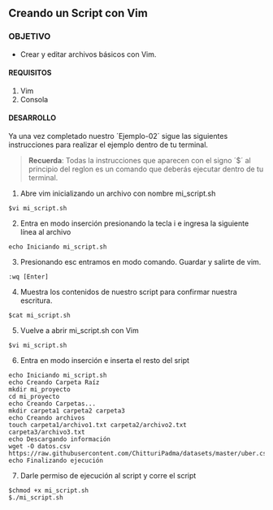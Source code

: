 ## Creando un Script con Vim

### OBJETIVO 
 - Crear y editar archivos básicos con Vim.

#### REQUISITOS 
1. Vim
2. Consola 

#### DESARROLLO

Ya una vez completado nuestro ´Ejemplo-02´ sigue las siguientes instrucciones para realizar el ejemplo dentro de tu terminal.

> **Recuerda**: Todas la instrucciones que aparecen con el signo ´$´ al principio del reglon es un comando que deberás ejecutar dentro de tu terminal.  

1. Abre vim inicializando un archivo con nombre mi_script.sh
```
$vi mi_script.sh
```
2. Entra en modo inserción presionando la tecla i e ingresa la siguiente línea al archivo
````
echo Iniciando mi_script.sh
````
3. Presionando esc entramos en modo comando. Guardar y salirte de vim.
````
:wq [Enter]
````
4. Muestra los contenidos de nuestro script para confirmar nuestra escritura.
```
$cat mi_script.sh
```
5. Vuelve a abrir mi_script.sh con Vim
```
$vi mi_script.sh
```
6. Entra en modo inserción e inserta el resto del sript
```
echo Iniciando mi_script.sh
echo Creando Carpeta Raíz
mkdir mi_proyecto
cd mi_proyecto
echo Creando Carpetas...
mkdir carpeta1 carpeta2 carpeta3
echo Creando archivos
touch carpeta1/archivo1.txt carpeta2/archivo2.txt carpeta3/archivo3.txt
echo Descargando información
wget -O datos.csv https://raw.githubusercontent.com/ChitturiPadma/datasets/master/uber.csv
echo Finalizando ejecución
```
7. Darle permiso de ejecución al script y corre el script
```
$chmod +x mi_script.sh
$./mi_script.sh
```
